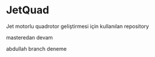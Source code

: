 ﻿# JetQuad
Jet motorlu quadrotor geliştirmesi için kullanılan repository

masteredan devam

abdullah branch deneme
